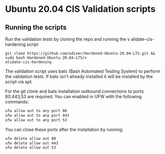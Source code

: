 # Ubuntu 20.04 CIS Validation scripts
## Running the scripts
Run the validation tests by cloning the repo and running the v
alidate-cis-hardening script
```
git clone https://github.com/odixer/Hardened-Ubuntu-20.04-LTS.git && sudo bash Hardened-Ubuntu-20.04-LTS/v
alidate-cis-hardening
```

The validation script uses bats (Bash Automated Testing System) to perform the validation tests. If bats isn't already installed it will be installed by the script via apt.

For the git clone and bats installation outbound connections to ports 80,443,53 are required. You can enabled in UFW with the following commands:
```bash
ufw allow out to any port 80
ufw allow out to any port 443
ufw allow out to any port 53
```
You can close these ports after the installation by running:
```bash
ufw delete allow out 80
ufw delete allow out 443
ufw delete allow out 53
```
